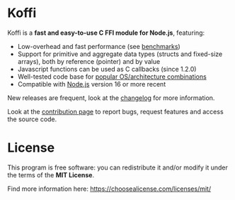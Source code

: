 # Koffi

Koffi is a **fast and easy-to-use C FFI module for Node.js**, featuring:

* Low-overhead and fast performance (see [benchmarks](benchmarks))
* Support for primitive and aggregate data types (structs and fixed-size arrays), both by reference (pointer) and by value
* Javascript functions can be used as C callbacks (since 1.2.0)
* Well-tested code base for [popular OS/architecture combinations](platforms)
* Compatible with [Node.js](https://nodejs.org/) version 16 or more recent

New releases are frequent, look at the [changelog](changelog) for more information.

Look at the [contribution page](contributing) to report bugs, request features and access the source code.

# License

This program is free software: you can redistribute it and/or modify it under the terms of the **MIT License**.

Find more information here: https://choosealicense.com/licenses/mit/
